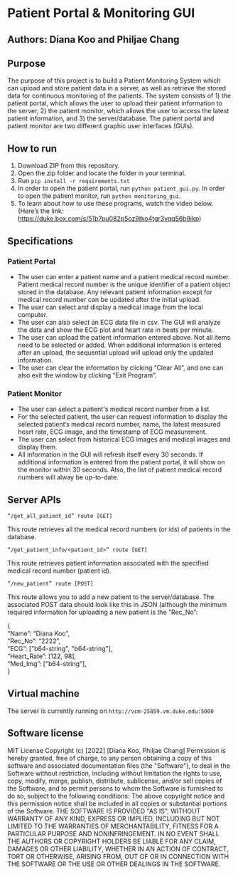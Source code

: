 # Patient Portal & Monitoring GUI
 
## Authors: Diana Koo and Philjae Chang
 
## Purpose
The purpose of this project is to build a Patient Monitoring System which can upload and store patient data in a server, as well as retrieve the stored data for continuous monitoring of the patients. The system consists of 1)  the patient portal, which allows the user to upload their patient information to the server, 2) the patient monitor, which allows the user to access the latest patient information, and 3) the server/database. The patient portal and patient monitor are two different graphic user interfaces (GUIs). 
 
## How to run
1. Download ZIP from this repository. 
2. Open the zip folder and locate the folder in your terminal.
3. Run `pip install -r requirements.txt`
4. In order to open the patient portal, run `python patient_gui.py`. In order to open the patient monitor, run `python monitoring_gui`.
5. To learn about how to use these programs, watch the video below. 
(Here’s the link: https://duke.box.com/s/51b7pu082p5oz9tko4tgr3vqq56b9ikp)
 
## Specifications
 
### Patient Portal
- The user can enter a patient name and a patient medical record number. Patient medical record number is the unique identifier of a patient object stored in the database. Any relevant patient information except for medical record number can be updated after the initial upload.
- The user can select and display a medical image from the local computer.
- The user can also select an ECG data file in csv. The GUI will analyze the data and show the ECG plot and heart rate in beats per minute. 
- The user can upload the patient information entered above. Not all items need to be selected or added. When additional information is entered after an upload, the sequential upload will  upload only the updated information. 
-  The user can clear the information by clicking “Clear All”, and one can also exit the window by clicking “Exit Program”. 
 
### Patient Monitor
- The user can select a patient's medical record number from a list. 
- For the selected patient, the user can request information to display the selected patient’s medical record number, name,  the latest measured heart rate, ECG image, and the timestamp of ECG measurement. 
- The user can select from historical ECG images and medical images and display them. 
- All information in the GUI will refresh itself every 30 seconds. If additional information is entered from the patient portal, it will show on the monitor within 30 seconds. Also, the list of patient medical record numbers will alway be up-to-date. 
 
## Server APIs

 
`“/get_all_patient_id” route [GET]`


This route retrieves all the medical record numbers (or ids) of patients in the database.
 
`“/get_patient_info/<patient_id>” route [GET]`


This route retrieves patient information associated with the specified medical record number (patient id).
 
`“/new_patient” route [POST]`


This route allows you to add a new patient to the server/database. The associated POST data should look like this in JSON (although the minimum required information for uploading a new patient is the “Rec_No”:
 
{<br>
“Name”: “Diana Koo”,<br>
“Rec_No”: “2222”,<br>
“ECG”: ["b64-string", "b64-string"],<br>
“Heart_Rate”: [122, 98],<br>
“Med_Img”: ["b64-string"],<br>
}
 
## Virtual machine
 
The server is currently running on
`http://vcm-25859.vm.duke.edu:5000`
 
## Software license
MIT License
Copyright (c) [2022] [Diana Koo, Philjae Chang]
Permission is hereby granted, free of charge, to any person obtaining a copy of this software and associated documentation files (the "Software"), to deal in the Software without restriction, including without limitation the rights to use, copy, modify, merge, publish, distribute, sublicense, and/or sell copies of the Software, and to permit persons to whom the Software is furnished to do so, subject to the following conditions:
The above copyright notice and this permission notice shall be included in all copies or substantial portions of the Software.
THE SOFTWARE IS PROVIDED "AS IS", WITHOUT WARRANTY OF ANY KIND, EXPRESS OR IMPLIED, INCLUDING BUT NOT LIMITED TO THE WARRANTIES OF MERCHANTABILITY, FITNESS FOR A PARTICULAR PURPOSE AND NONINFRINGEMENT. IN NO EVENT SHALL THE AUTHORS OR COPYRIGHT HOLDERS BE LIABLE FOR ANY CLAIM, DAMAGES OR OTHER LIABILITY, WHETHER IN AN ACTION OF CONTRACT, TORT OR OTHERWISE, ARISING FROM, OUT OF OR IN CONNECTION WITH THE SOFTWARE OR THE USE OR OTHER DEALINGS IN THE SOFTWARE.
 
 
 
 

